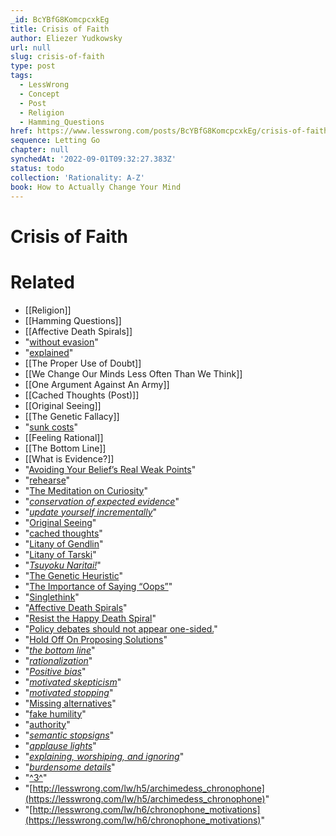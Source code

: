 ```yaml
---
_id: BcYBfG8KomcpcxkEg
title: Crisis of Faith
author: Eliezer Yudkowsky
url: null
slug: crisis-of-faith
type: post
tags:
  - LessWrong
  - Concept
  - Post
  - Religion
  - Hamming_Questions
href: https://www.lesswrong.com/posts/BcYBfG8KomcpcxkEg/crisis-of-faith
sequence: Letting Go
chapter: null
synchedAt: '2022-09-01T09:32:27.383Z'
status: todo
collection: 'Rationality: A-Z'
book: How to Actually Change Your Mind
---
```


# Crisis of Faith


# Related

- [[Religion]]
- [[Hamming Questions]]
- [[Affective Death Spirals]]
- "[without evasion](https://www.lesswrong.com/lw/jy/avoiding_your_beliefs_real_weak_points/)"
- "[explained](https://www.lesswrong.com/lw/jp/occams_razor/)"
- [[The Proper Use of Doubt]]
- [[We Change Our Minds Less Often Than We Think]]
- [[One Argument Against An Army]]
- [[Cached Thoughts (Post)]]
- [[Original Seeing]]
- [[The Genetic Fallacy]]
- "[sunk costs](http://en.wikipedia.org/wiki/Sunk_cost)"
- [[Feeling Rational]]
- [[The Bottom Line]]
- [[What is Evidence?]]
- "[Avoiding Your Belief’s Real Weak Points](https://lesswrong.com/rationality/avoiding-your-belief-s-real-weak-points)"
- "[rehearse](https://lesswrong.com/rationality/one-argument-against-an-army)"
- "[The Meditation on Curiosity](https://lesswrong.com/rationality/the-meditation-on-curiosity)"
- "[*conservation of expected evidence*](https://www.lesswrong.com/rationality/conservation-of-expected-evidence)"
- "[*update yourself incrementally*](https://www.lesswrong.com/rationality/update-yourself-incrementally)"
- "[Original Seeing](https://lesswrong.com/rationality/original-seeing)"
- "[cached thoughts](https://www.lesswrong.com/rationality/cached-thoughts)"
- "[Litany of Gendlin](https://lesswrong.com/rationality/you-can-face-reality)"
- "[Litany of Tarski](https://www.lesswrong.com/rationality/the-meditation-on-curiosity)"
- "[*Tsuyoku Naritai!*](https://www.lesswrong.com/rationality/tsuyoku-naritai-i-want-to-become-stronger)"
- "[The Genetic Heuristic](https://www.lesswrong.com/rationality/the-genetic-fallacy)"
- "[The Importance of Saying “Oops”](https://www.lesswrong.com/rationality/the-importance-of-saying-oops)"
- "[Singlethink](https://www.lesswrong.com/rationality/singlethink)"
- "[Affective Death Spirals](https://www.lesswrong.com/rationality/affective-death-spirals)"
- "[Resist the Happy Death Spiral](https://www.lesswrong.com/rationality/resist-the-happy-death-spiral)"
- "[Policy debates should not appear one-sided.](https://www.lesswrong.com/rationality/policy-debates-should-not-appear-one-sided)"
- "[Hold Off On Proposing Solutions](https://www.lesswrong.com/rationality/hold-off-on-proposing-solutions)"
- "[*the bottom line*](https://www.lesswrong.com/rationality/the-bottom-line)"
- "[*rationalization*](https://www.lesswrong.com/rationality/rationalization)"
- "[*Positive bias*](https://www.lesswrong.com/rationality/positive-bias-look-into-the-dark)"
- "[*motivated skepticism*](https://www.lesswrong.com/rationality/knowing-about-biases-can-hurt-people)"
- "[*motivated stopping*](https://www.lesswrong.com/rationality/motivated-stopping-and-motivated-continuation)"
- "[Missing alternatives](https://www.lesswrong.com/rationality/the-third-alternative)"
- "[fake humility](https://www.lesswrong.com/rationality/the-proper-use-of-humility)"
- "[authority](https://www.lesswrong.com/rationality/absolute-authority)"
- "[*semantic stopsigns*](https://www.lesswrong.com/rationality/semantic-stopsigns)"
- "[*applause lights*](https://www.lesswrong.com/rationality/applause-lights)"
- "[*explaining, worshiping, and ignoring*](https://www.lesswrong.com/rationality/explain-worship-ignore)"
- "[*burdensome details*](https://www.lesswrong.com/rationality/burdensome-details)"
- "[^3^](#fn3x74-bk)"
- "[http://lesswrong.com/lw/h5/archimedess_chronophone](https://lesswrong.com/lw/h5/archimedess_chronophone)"
- "[http://lesswrong.com/lw/h6/chronophone_motivations](https://lesswrong.com/lw/h6/chronophone_motivations)"